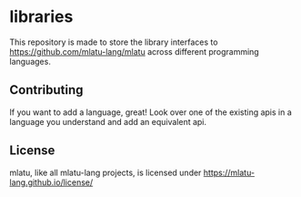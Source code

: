 # libraries

This repository is made to store the library interfaces to https://github.com/mlatu-lang/mlatu across different programming languages. 

## Contributing

If you want to add a language, great! Look over one of the existing apis in a language you understand and add an equivalent api.

## License

mlatu, like all mlatu-lang projects, is licensed under https://mlatu-lang.github.io/license/